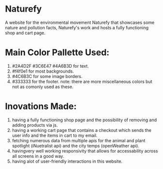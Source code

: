 # Naturefy
  A website for the environmental movement Naturefy that showcases some nature and pollution facts, Naturefy's work and hosts a fully functioning shop and cart page.


# Main Color Pallette Used:

1. #2A4D2F #3C6E47 #4A6B3D for text.
2. #f4f0e1 for most backgrounds.
3. #4C6B3C for some image borders.
4. #333333 for the footer.
note: there are more miscellaneous colors but not as comonly used as these.

# Inovations Made:
1. having a fully functioning shop page and the possibility of removing and adding products via js.
2. having a working cart page that contains a checkout which sends the user info and the items in cart to my email.
3. fetching numerous data from multiple apis for the animal and plant spotlight (iNuetralist api) and the city temps (openWeather api).
4. havingvery well working responsivity that allows for accessability across all screens in a good way.
5. having alot of user-friendly interactions in this website.
